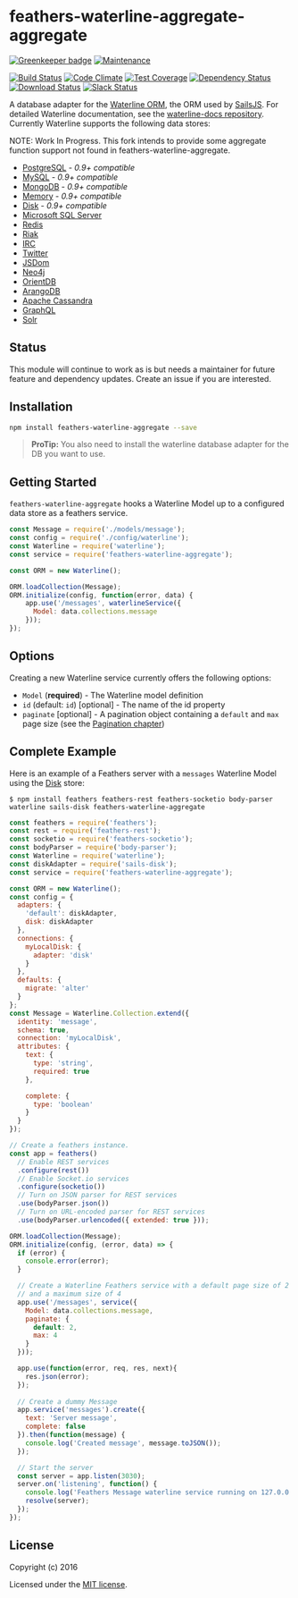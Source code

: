 # feathers-waterline-aggregate-aggregate

[![Greenkeeper badge](https://badges.greenkeeper.io/feathersjs-ecosystem/feathers-waterline-aggregate.svg)](https://greenkeeper.io/)
[![Maintenance](https://img.shields.io/maintenance/no/2017.svg)](#status)

[![Build Status](https://travis-ci.org/feathersjs-ecosystem/feathers-waterline-aggregate.png?branch=master)](https://travis-ci.org/feathersjs-ecosystem/feathers-waterline-aggregate)
[![Code Climate](https://codeclimate.com/github/feathersjs-ecosystem/feathers-waterline-aggregate.png)](https://codeclimate.com/github/feathersjs-ecosystem/feathers-waterline-aggregate)
[![Test Coverage](https://codeclimate.com/github/feathersjs-ecosystem/feathers-waterline-aggregate/badges/coverage.svg)](https://codeclimate.com/github/feathersjs-ecosystem/feathers-waterline-aggregate/coverage)
[![Dependency Status](https://img.shields.io/david/feathersjs-ecosystem/feathers-waterline-aggregate.svg?style=flat-square)](https://david-dm.org/feathersjs-ecosystem/feathers-waterline-aggregate)
[![Download Status](https://img.shields.io/npm/dm/feathers-waterline-aggregate.svg?style=flat-square)](https://www.npmjs.com/package/feathers-waterline-aggregate)
[![Slack Status](http://slack.feathersjs.com/badge.svg)](http://slack.feathersjs.com)

A database adapter for the [Waterline ORM](https://github.com/balderdashy/waterline), the ORM used by [SailsJS](http://sailsjs.org/). For detailed Waterline documentation, see the [waterline-docs repository](https://github.com/balderdashy/waterline-docs). Currently Waterline supports the following data stores:

NOTE: Work In Progress. This fork intends to provide some aggregate function support not found in feathers-waterline-aggregate.

- [PostgreSQL](https://github.com/balderdashy/sails-postgresql) - *0.9+ compatible*
- [MySQL](https://github.com/balderdashy/sails-mysql) - *0.9+ compatible*
- [MongoDB](https://github.com/balderdashy/sails-mongo) - *0.9+ compatible*
- [Memory](https://github.com/balderdashy/sails-memory) - *0.9+ compatible*
- [Disk](https://github.com/balderdashy/sails-disk) - *0.9+ compatible*
- [Microsoft SQL Server](https://github.com/cnect/sails-sqlserver)
- [Redis](https://github.com/balderdashy/sails-redis)
- [Riak](https://github.com/balderdashy/sails-riak)
- [IRC](https://github.com/balderdashy/sails-irc)
- [Twitter](https://github.com/balderdashy/sails-twitter)
- [JSDom](https://github.com/mikermcneil/sails-jsdom)
- [Neo4j](https://github.com/natgeo/sails-neo4j)
- [OrientDB](https://github.com/appscot/sails-orientdb)
- [ArangoDB](https://github.com/rosmo/sails-arangodb)
- [Apache Cassandra](https://github.com/dtoubelis/sails-cassandra)
- [GraphQL](https://github.com/wistityhq/waterline-graphql)
- [Solr](https://github.com/sajov/sails-solr)

## Status

This module will continue to work as is but needs a maintainer for future feature and dependency updates. Create an issue if you are interested.

## Installation

```bash
npm install feathers-waterline-aggregate --save
```

> **ProTip:** You also need to install the waterline database adapter for the DB you want to use.

## Getting Started

`feathers-waterline-aggregate` hooks a Waterline Model up to a configured data store as a feathers service.

```js
const Message = require('./models/message');
const config = require('./config/waterline');
const Waterline = require('waterline');
const service = require('feathers-waterline-aggregate');

const ORM = new Waterline();

ORM.loadCollection(Message);
ORM.initialize(config, function(error, data) {
    app.use('/messages', waterlineService({
      Model: data.collections.message
    }));
});
```

## Options

Creating a new Waterline service currently offers the following options:

- `Model` (**required**) - The Waterline model definition
- `id` (default: `id`) [optional] - The name of the id property
- `paginate` [optional] - A pagination object containing a `default` and `max` page size (see the [Pagination chapter](databases/pagination.md))

## Complete Example

Here is an example of a Feathers server with a `messages` Waterline Model using the [Disk](https://github.com/balderdashy/sails-disk) store:

```
$ npm install feathers feathers-rest feathers-socketio body-parser waterline sails-disk feathers-waterline-aggregate
```

```js
const feathers = require('feathers');
const rest = require('feathers-rest');
const socketio = require('feathers-socketio');
const bodyParser = require('body-parser');
const Waterline = require('waterline');
const diskAdapter = require('sails-disk');
const service = require('feathers-waterline-aggregate');

const ORM = new Waterline();
const config = {
  adapters: {
    'default': diskAdapter,
    disk: diskAdapter
  },
  connections: {
    myLocalDisk: {
      adapter: 'disk'
    }
  },
  defaults: {
    migrate: 'alter'
  }
};
const Message = Waterline.Collection.extend({
  identity: 'message',
  schema: true,
  connection: 'myLocalDisk',
  attributes: {
    text: {
      type: 'string',
      required: true
    },

    complete: {
      type: 'boolean'
    }
  }
});

// Create a feathers instance.
const app = feathers()
  // Enable REST services
  .configure(rest())
  // Enable Socket.io services
  .configure(socketio())
  // Turn on JSON parser for REST services
  .use(bodyParser.json())
  // Turn on URL-encoded parser for REST services
  .use(bodyParser.urlencoded({ extended: true }));

ORM.loadCollection(Message);
ORM.initialize(config, (error, data) => {
  if (error) {
    console.error(error);
  }

  // Create a Waterline Feathers service with a default page size of 2 items
  // and a maximum size of 4
  app.use('/messages', service({
    Model: data.collections.message,
    paginate: {
      default: 2,
      max: 4
    }
  }));

  app.use(function(error, req, res, next){
    res.json(error);
  });
  
  // Create a dummy Message
  app.service('messages').create({
    text: 'Server message',
    complete: false
  }).then(function(message) {
    console.log('Created message', message.toJSON());
  });

  // Start the server
  const server = app.listen(3030);
  server.on('listening', function() {
    console.log('Feathers Message waterline service running on 127.0.0.1:3030');
    resolve(server);
  });
});
```

## License

Copyright (c) 2016

Licensed under the [MIT license](LICENSE).
